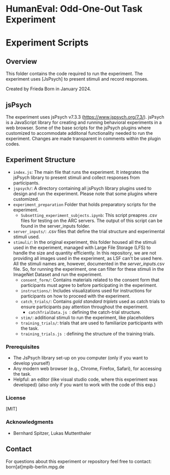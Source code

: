 # HumanEval: Odd-One-Out Task Experiment
# Experiment Scripts

## Overview
This folder contains the code required to run the experiment. The experiment uses [JsPsych] to present stimuli and record responses.

Created by Frieda Born in January 2024.

## jsPsych
The experiment uses jsPsych v7.3.3 (https://www.jspsych.org/7.3/). jsPsych is a JavaScript library for creating and running behavioral experiments in a web browser. Some of the base scripts for the jsPsych plugins where customized to accommodate additonal functionality needed to run the experiment. Changes are made transparent in comments within the plugin codes.

## Experiment Structure

- `index.js`: The main file that runs the experiment. It integrates the jsPsych library to present stimuli and collect responses from participants.
- `jspsych/`: A directory containing all jsPsych library plugins used to design and run the experiment. Please note that some plugins where customized.
- `experiment_preparation` Folder that holds preparatory scripts for the experiment.
  - `Subsetting_experiment_subjects.ipynb`: This script preapres .csv files for testing on the ARC servers. The output of this script can be found in the server_inputs folder.
- `server_inputs/`: .csv files that define the trial structure and experimental stimuli used.
- `stimuli/`: In the original experiment, this folder housed all the stimuli used in the experiment, managed with Large File Storage (LFS) to handle the size and quantity efficiently. In this repository, we are not providing all images used in the experiment, as LSF can't be used here. All the stimuli names are, however, documented in the *server_inputs*.csv file. So, for running the experiment, one can filter for these stimuli in the ImageNet Dataset and run the experiment.
  - `consent_form/`: Contains materials related to the consent form that participants must agree to before participating in the experiment.
  - `instructions/`: Includes visualizations used for instructions for participants on how to proceed with the experiment.
  - `catch_trials/`: Contains *gold standard triplets* used as catch trials to ensure participants pay attention throughout the experiment.
    -  `catchTrialData.js `: defining the catch-trial structure.
  -  `stim/`: additional stimuli to run the experiment, like placeholders
  -  `training_trials/`: trials that are used to familiarize participants with the task.
    -  `training_trials.js `: defining the structure of the training trials.


### Prerequisites

- The JsPsych library set-up on you computer (only if you want to develop yourself)
- Any modern web browser (e.g., Chrome, Firefox, Safari), for accessing the task.
- Helpful: an editor (like visual studio code, where this experiment was developed) (also only if you want to work with the code of this exp.)

### License

[MIT]

### Acknowledgments

- Bernhard Spitzer, Lukas Muttenthaler

## Contact

For questions about this experiment or repository feel free to contact: born[at]mpib-berlin.mpg.de

